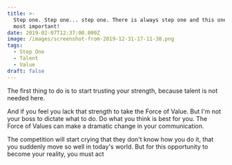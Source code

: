 ```yaml
---
title: >-
  Step one. Step one... step one. There is always step one and this one is the
  most important!
date: 2019-02-07T12:37:00.000Z
image: /images/screenshot-from-2019-12-31-17-11-38.png
tags:
  - Step One
  - Talent
  - Value
draft: false
---
```

The first thing to do is to start trusting your strength, because talent is not needed here.

<!-- excerpt -->

 And if you feel you lack that strength to take the Force of Value. But I'm not your boss to dictate what to do. Do what you think is best for you. The Force of Values can make a dramatic change in your communication. 

The competition will start crying that they don't know how you do it, that you suddenly move so well in today's world.  But for this opportunity to become your reality, you must act
